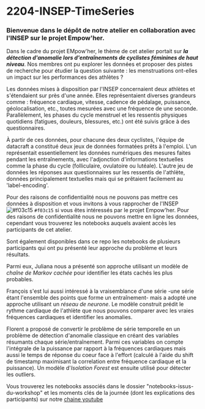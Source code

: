 # 2204-INSEP-TimeSeries

### Bienvenue dans le dépôt de notre atelier en collaboration avec l'INSEP sur le projet Empow'her. 

Dans le cadre du projet EMpow'her, le thème de cet atelier portait sur ***la détection d'anomalie lors d'entraînements de cyclistes féminines de haut niveau***. Nos membres ont pu explorer les données et proposer des pistes de recherche pour étudier la question suivante : les menstruations ont-elles un impact sur les performances des athlètes ? 

Les données mises à disposition par l'INSEP concernaient deux athlètes et s'étendaient sur près d'une année. Elles représentaient diverses grandeurs comme : fréquence cardiaque, vitesse, cadence de pédalage, puissance, géolocalisation, etc., toutes mesurées avec une fréquence de une seconde. Parallèlement, les phases du cycle menstruel et les ressentis physiques quotidiens (fatigues, douleurs, blessures, etc.) ont été suivis grâce à des questionnaires.

À partir de ces données, pour chacune des deux cyclistes, l'équipe de datacraft a constitué deux jeux de données formatées prêts à l'emploi. L'un représentait essentiellement les données numériques des mesures faites pendant les entraînements, avec l'adjonction d'informations textuelles comme la phase du cycle (folliculaire, ovulatoire ou lutéale). L'autre jeu de données les réponses aux questionnaires sur les ressentis de l'athlète, données principalement textuelles mais qui se prêtaient facilement au 'label-encoding'.

Pour des raisons de confidentialité nous ne pouvons pas mettre ces données à disposition et vous invitons à vous rapprocher de l'INSEP ![#f03c15](https://via.placeholder.com/15/f03c15/000000?text=+) `#f03c15` si vous êtes intéressés par le projet Empow'her.
Pour des raisons de confidentialité nous ne pouvons mettre en ligne les données, cependant vous trouverez les notebooks auquels avaient accès les participants de cet atelier. 

Sont également disponibles dans ce repo les notebooks de plusieurs participants qui ont pu présenté leur approche du problème et leurs résultats. 

Parmi eux, Juliana nous a présenté son approche utilisant un modèle de *chaîne de Markov cachée* pour identifier les états cachés les plus probables.

François s'est lui aussi intéressé à la vraisemblance d'une série -une série étant l'ensemble des points que forme un entraînement- mais a adopté une approche utilisant un *réseau de neurone*. Le modèle construit prédit le rythme cardiaque de l'athlète que nous pouvons comparer avec les vraies fréquences cardiaques et identifier les anomalies. 

Florent a proposé de convertir le problème de série temporelle en un problème de détection d'anomalie classique en créant des variables résumants chaque série/entraînement. Parmi ces variables on compte l'intégrale de la puissance par rapport à la fréquences cardiaques mais aussi le temps de réponse du coeur face à l'effort (calculé à l'aide du shift de timestamp maximisant la correlation entre fréquence cardiaque et la puissance). Un modèle d'*Isolation Forest* est ensuite utilisé pour détecter les outliers.

Vous trouverez les notebooks associés dans le dossier "notebooks-issus-du-workshop" et les moments clés de la journée (dont les explications des participants) sur notre [chaine youtube](https://www.youtube.com/watch?v=OFo7VWvTQ6M "lien vers la vidéo")
